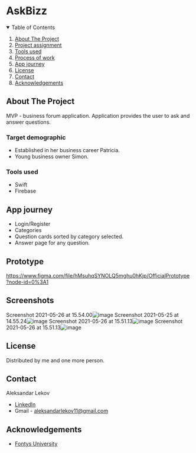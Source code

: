 # AskBizz

  
 <!-- TABLE OF CONTENTS -->
<details open="open">
  <summary>Table of Contents</summary>
  <ol>
    <li><a href="#about-the-project">About The Project</a> </li>
    <li><a href="#project-assignment">Project assignment</a></li>
    <li><a href="#tools-used">Tools used</a> </li>
    <li><a href="#process-of-work">Process of work</a></li>
    <li><a href="#app-journey">App journey</a></li>
    <li><a href="#license">License</a></li>
    <li><a href="#contact">Contact</a></li>
    <li><a href="#acknowledgements">Acknowledgements</a></li>
  </ol>
</details>

<!-- ABOUT THE PROJECT -->
## About The Project
MVP - business forum application. Application provides the user to ask and answer questions. 

### Target demographic
* Established in her business career Patricia.
* Young business owner Simon.

### Tools used
* Swift
* Firebase

<!-- USAGE EXAMPLES -->
## App journey

* Login/Register
* Categories
* Question cards sorted by category selected. 
* Answer page for any question.

## Prototype
https://www.figma.com/file/hMsuhqSYNOLQ5mghu0hKjp/OfficialPrototype?node-id=0%3A1

## Screenshots
Screenshot 2021-05-26 at 15.54.00![image](https://user-images.githubusercontent.com/56325705/119672116-9e691700-be3a-11eb-9a61-28c35c624e70.png)
Screenshot 2021-05-25 at 14.55.24![image](https://user-images.githubusercontent.com/56325705/119671426-0a974b00-be3a-11eb-8cee-5bfa36c82fe5.png)
Screenshot 2021-05-26 at 15.51.13![image](https://user-images.githubusercontent.com/56325705/119671662-3ca8ad00-be3a-11eb-8f5f-a4063d9eaad5.png)
Screenshot 2021-05-26 at 15.51.13![image](https://user-images.githubusercontent.com/56325705/119671785-55b15e00-be3a-11eb-895f-a0c8d0bdb1bc.png)

<!-- LICENSE -->
## License

Distributed by me and one more person. 


<!-- CONTACT -->
## Contact
Aleksandar Lekov
* [LinkedIn](https://www.linkedin.com/in/aleksandar-lekov-76419218b/) 
* Gmail - aleksandarlekov11@gmail.com

<!-- ACKNOWLEDGEMENTS -->
## Acknowledgements
* [Fontys University](https://fontys.nl/)



